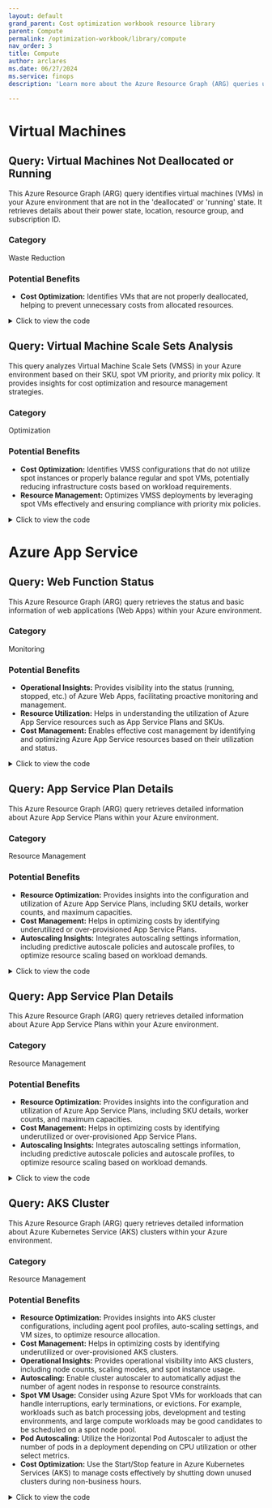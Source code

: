 ```yaml
---
layout: default
grand_parent: Cost optimization workbook resource library
parent: Compute
permalink: /optimization-workbook/library/compute
nav_order: 3
title: Compute
author: arclares
ms.date: 06/27/2024
ms.service: finops
description: 'Learn more about the Azure Resource Graph (ARG) queries used in the cost optimization workbook.'

---
```


# Virtual Machines

## Query: Virtual Machines Not Deallocated or Running

This Azure Resource Graph (ARG) query identifies virtual machines (VMs) in your Azure environment that are not in the 'deallocated' or 'running' state. It retrieves details about their power state, location, resource group, and subscription ID.

### Category

Waste Reduction

### Potential Benefits

- **Cost Optimization:** Identifies VMs that are not properly deallocated, helping to prevent unnecessary costs from allocated resources.

<details>
  <summary>Click to view the code</summary>
  <div class="code-block">
    <pre><code>resources 
| where type =~ 'microsoft.compute/virtualmachines' and tostring(properties.extended.instanceView.powerState.displayStatus) != 'VM deallocated' and tostring(properties.extended.instanceView.powerState.displayStatus) != 'VM running'
| extend  PowerState=tostring(properties.extended.instanceView.powerState.displayStatus), VMLocation=location, resourceGroup=strcat('/subscriptions/',subscriptionId,'/resourceGroups/',resourceGroup)
| order by id asc
| project id, PowerState, VMLocation, resourceGroup, subscriptionId</code></pre>
  </div>
</details>

## Query: Virtual Machine Scale Sets Analysis

This query analyzes Virtual Machine Scale Sets (VMSS) in your Azure environment based on their SKU, spot VM priority, and priority mix policy. It provides insights for cost optimization and resource management strategies.

### Category

Optimization

### Potential Benefits

- **Cost Optimization:** Identifies VMSS configurations that do not utilize spot instances or properly balance regular and spot VMs, potentially reducing infrastructure costs based on workload requirements.
- **Resource Management:** Optimizes VMSS deployments by leveraging spot VMs effectively and ensuring compliance with priority mix policies.

<details>
  <summary>Click to view the code</summary>
  <div class="code-block">
    <pre><code>resources 
| where type =~ 'microsoft.compute/virtualmachinescalesets'
| extend  SpotVMs=tostring(properties.virtualMachineProfile.priority), SpotPriorityMix=tostring(properties.priorityMixPolicy), SKU=tostring(sku.name), resourceGroup=strcat('/subscriptions/',subscriptionId,'/resourceGroups/',resourceGroup)
| project id, SKU, SpotVMs, SpotPriorityMix, subscriptionId, resourceGroup, location</code></pre>
  </div>
</details>

# Azure App Service

## Query: Web Function Status

This Azure Resource Graph (ARG) query retrieves the status and basic information of web applications (Web Apps) within your Azure environment.

### Category

Monitoring

### Potential Benefits

- **Operational Insights:** Provides visibility into the status (running, stopped, etc.) of Azure Web Apps, facilitating proactive monitoring and management.
- **Resource Utilization:** Helps in understanding the utilization of Azure App Service resources such as App Service Plans and SKUs.
- **Cost Management:** Enables effective cost management by identifying and optimizing Azure App Service resources based on their utilization and status.

<details>
  <summary>Click to view the code</summary>
  <div class="code-block">
    <pre><code>resources
| where type =~ 'Microsoft.Web/sites'
| extend WebAppRG=resourceGroup, WebAppName=name, AppServicePlan=tostring(properties.serverFarmId), SKU=tostring(properties.sku), Type=kind, Status=tostring(properties.state), WebAppLocation=location, SubscriptionName=subscriptionId
| project id,WebAppName, Type, Status, WebAppLocation, AppServicePlan, WebAppRG,SubscriptionName
| order by id asc
</code></pre>
  </div>
</details>

## Query: App Service Plan Details

This Azure Resource Graph (ARG) query retrieves detailed information about Azure App Service Plans within your Azure environment.

### Category

Resource Management

### Potential Benefits

- **Resource Optimization:** Provides insights into the configuration and utilization of Azure App Service Plans, including SKU details, worker counts, and maximum capacities.
- **Cost Management:** Helps in optimizing costs by identifying underutilized or over-provisioned App Service Plans.
- **Autoscaling Insights:** Integrates autoscaling settings information, including predictive autoscale policies and autoscale profiles, to optimize resource scaling based on workload demands.


<details>
  <summary>Click to view the code</summary>
  <div class="code-block">
    <pre><code>resources
| where type == "microsoft.web/serverfarms"  and sku.tier !~ 'Free'
| extend  planId=tolower(tostring(id)),skuname = tostring(sku.name) , skutier = tostring(sku.tier), workers=tostring(properties.numberOfWorkers),webRG=resourceGroup,maxworkers=tostring(properties.maximumNumberOfWorkers), Sites=tostring(properties.numberOfSites), SubscriptionName=subscriptionId
| project planId, name, skuname, skutier, workers, maxworkers, webRG, Sites, SubscriptionName
| join kind=leftouter (resources | where type =="microsoft.insights/autoscalesettings" | project planId=tolower(tostring(properties.targetResourceUri)), PredictiveAutoscale=properties.predictiveAutoscalePolicy.scaleMode, AutoScaleProfiles=properties.profiles,resourceGroup) on planId
</code></pre>
  </div>
</details>


## Query: App Service Plan Details

This Azure Resource Graph (ARG) query retrieves detailed information about Azure App Service Plans within your Azure environment.

### Category

Resource Management

### Potential Benefits

- **Resource Optimization:** Provides insights into the configuration and utilization of Azure App Service Plans, including SKU details, worker counts, and maximum capacities.
- **Cost Management:** Helps in optimizing costs by identifying underutilized or over-provisioned App Service Plans.
- **Autoscaling Insights:** Integrates autoscaling settings information, including predictive autoscale policies and autoscale profiles, to optimize resource scaling based on workload demands.


<details>
  <summary>Click to view the code</summary>
  <div class="code-block">
    <pre><code>resources
| where type == "microsoft.web/serverfarms"  and sku.tier !~ 'Free'
| extend  planId=tolower(tostring(id)),skuname = tostring(sku.name) , skutier = tostring(sku.tier), workers=tostring(properties.numberOfWorkers),webRG=resourceGroup,maxworkers=tostring(properties.maximumNumberOfWorkers), Sites=tostring(properties.numberOfSites), SubscriptionName=subscriptionId
| project planId, name, skuname, skutier, workers, maxworkers, webRG, Sites, SubscriptionName
| join kind=leftouter (resources | where type =="microsoft.insights/autoscalesettings" | project planId=tolower(tostring(properties.targetResourceUri)), PredictiveAutoscale=properties.predictiveAutoscalePolicy.scaleMode, AutoScaleProfiles=properties.profiles,resourceGroup) on planId
</code></pre>
  </div>
</details>


## Query: AKS Cluster

This Azure Resource Graph (ARG) query retrieves detailed information about Azure Kubernetes Service (AKS) clusters within your Azure environment.

### Category

Resource Management

### Potential Benefits

- **Resource Optimization:** Provides insights into AKS cluster configurations, including agent pool profiles, auto-scaling settings, and VM sizes, to optimize resource allocation.
- **Cost Management:** Helps in optimizing costs by identifying underutilized or over-provisioned AKS clusters.
- **Operational Insights:** Provides operational visibility into AKS clusters, including node counts, scaling modes, and spot instance usage.
- **Autoscaling:** Enable cluster autoscaler to automatically adjust the number of agent nodes in response to resource constraints.
- **Spot VM Usage:** Consider using Azure Spot VMs for workloads that can handle interruptions, early terminations, or evictions. For example, workloads such as batch processing jobs, development and testing environments, and large compute workloads may be good candidates to be scheduled on a spot node pool.
- **Pod Autoscaling:** Utilize the Horizontal Pod Autoscaler to adjust the number of pods in a deployment depending on CPU utilization or other select metrics.
- **Cost Optimization:** Use the Start/Stop feature in Azure Kubernetes Services (AKS) to manage costs effectively by shutting down unused clusters during non-business hours.

<details>
  <summary>Click to view the code</summary>
  <div class="code-block">
    <pre><code>	resources
	| where type == "microsoft.containerservice/managedclusters"
	| extend  AKSname=name,location=location,Sku=tostring(sku.name),Tier=tostring(sku.tier),AgentPoolProfiles=properties.agentPoolProfiles
    | project id,AKSname,resourceGroup,subscriptionId,Sku,Tier,AgentPoolProfiles,location
	| mvexpand AgentPoolProfiles
	| extend ProfileName = tostring(AgentPoolProfiles.name) ,mode=AgentPoolProfiles.mode,AutoScaleEnabled = AgentPoolProfiles.enableAutoScaling ,SpotVM=AgentPoolProfiles.scaleSetPriority,  VMSize=tostring(AgentPoolProfiles.vmSize),minCount=tostring(AgentPoolProfiles.minCount),maxCount=tostring(AgentPoolProfiles.maxCount) , nodeCount=tostring(AgentPoolProfiles.['count'])
    | project id,ProfileName,Sku,Tier,mode,AutoScaleEnabled,SpotVM, VMSize,nodeCount,minCount,maxCount,location,resourceGroup,subscriptionId,AKSname
    </code></pre>
  </div>
</details>

